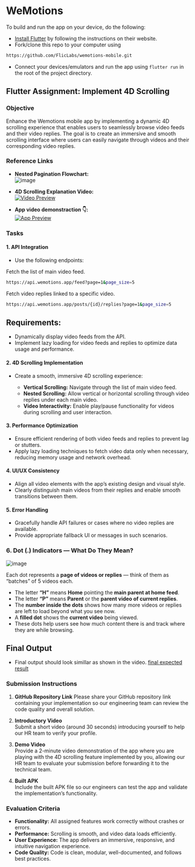 # WeMotions

To build and run the app on your device, do the following:

-   [Install Flutter](https://flutter.dev/docs/get-started/install/) by following the instructions on their website.
-   Fork/clone this repo to your computer using 

```bash
https://github.com/FlicLabs/wemotions-mobile.git
```

-   Connect your devices/emulators and run the app using `flutter run` in the root of the project directory.


## Flutter Assignment: Implement 4D Scrolling

### Objective

Enhance the Wemotions mobile app by implementing a dynamic 4D scrolling experience that enables users to seamlessly browse video feeds and their video replies. The goal is to create an immersive and smooth scrolling interface where users can easily navigate through videos and their corresponding video replies.

### Reference Links

- **Nested Pagination Flowchart:**  
  ![image](https://github.com/user-attachments/assets/cb3bc684-e808-486e-aeca-74904ceb6867)

- **4D Scrolling Explanation Video:**  
  [![Video Preview](https://github.com/user-attachments/assets/2ef5adba-29a3-49d3-afe0-3dbf2db2f812)](https://drive.google.com/file/d/1wc2NeQ3_Wu1yv_O_hec9HtkO-58G7HuQ/preview?usp=sharing)

- **App video demonstraction 👇:**  
  [![App Preview](https://github.com/user-attachments/assets/3207e1a5-9b72-4822-9333-d8545a3312d7)](https://drive.google.com/file/d/1XwSfpa1iaNB5h28Km8KwwvHQ8No7QEa1/preview?usp=sharing)

### Tasks

#### 1. API Integration

- Use the following endpoints:

Fetch the list of main video feed. 
```bash 
https://api.wemotions.app/feed?page=1&page_size=5
```  
Fetch video replies linked to a specific video. 
```bash
https://api.wemotions.app/posts/{id}/replies?page=1&page_size=5
```

## Requirements:

  - Dynamically display video feeds from the API.
  - Implement lazy loading for video feeds and replies to optimize data usage and performance.

#### 2. 4D Scrolling Implementation

- Create a smooth, immersive 4D scrolling experience:

  - **Vertical Scrolling:** Navigate through the list of main video feed. 
  - **Nested Scrolling:** Allow vertical or horizontal scrolling through video replies under each main video.
  - **Video Interactivity:** Enable play/pause functionality for videos during scrolling and user interaction.

#### 3. Performance Optimization

- Ensure efficient rendering of both video feeds and replies to prevent lag or stutters.
- Apply lazy loading techniques to fetch video data only when necessary, reducing memory usage and network overhead.

#### 4. UI/UX Consistency

- Align all video elements with the app’s existing design and visual style.
- Clearly distinguish main videos from their replies and enable smooth transitions between them.

#### 5. Error Handling

- Gracefully handle API failures or cases where no video replies are available.
- Provide appropriate fallback UI or messages in such scenarios.

### 6. Dot (.) Indicators — What Do They Mean?
![image](https://github.com/user-attachments/assets/6c86513a-9bfc-4650-9efe-ec96eec74952)


Each dot represents a **page of videos or replies** — think of them as “batches” of 5 videos each.

- The letter **“H”** means **Home** pointing the **main parent at home feed**.
- The letter **“P”** means **Parent** or the **parent video of current replies**.
- The **number inside the dots** shows how many more videos or replies are left to load beyond what you see now.
- A **filled dot** shows the **current video** being viewed.
- These dots help users see how much content there is and track where they are while browsing.

## Final Output 
- Final output should look simillar as shown in the video.
[final expected result](https://drive.google.com/file/d/1XwSfpa1iaNB5h28Km8KwwvHQ8No7QEa1/preview?usp=sharing)

### Submission Instructions

1. **GitHub Repository Link**
   Please share your GitHub repository link containing your implementation so our engineering team can review the code quality and overall solution.

2. **Introductory Video**  
   Submit a short video (around 30 seconds) introducing yourself to help our HR team to verify your profile.

3. **Demo Video**  
   Provide a 2-minute video demonstration of the app where you are playing with the 4D scrolling feature implemented by you, allowing our HR team to evaluate your submission before forwarding it to the technical team.

4. **Built APK**  
   Include the built APK file so our engineers can test the app and validate the implementation’s functionality.

### Evaluation Criteria

- **Functionality:** All assigned features work correctly without crashes or errors.  
- **Performance:** Scrolling is smooth, and video data loads efficiently.  
- **User Experience:** The app delivers an immersive, responsive, and intuitive navigation experience.  
- **Code Quality:** Code is clean, modular, well-documented, and follows best practices.
